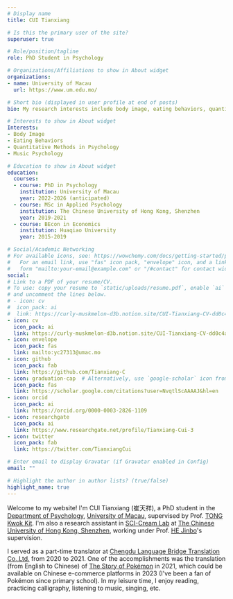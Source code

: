 ```yaml
---
# Display name
title: CUI Tianxiang

# Is this the primary user of the site?
superuser: true

# Role/position/tagline
role: PhD Student in Psychology

# Organizations/Affiliations to show in About widget
organizations:
- name: University of Macau
  url: https://www.um.edu.mo/

# Short bio (displayed in user profile at end of posts)
bio: My research interests include body image, eating behaviors, quantitative methods in psychology, and music psychology.

# Interests to show in About widget
Interests:
- Body Image
- Eating Behaviors
- Quantitative Methods in Psychology
- Music Psychology

# Education to show in About widget
education:
  courses:
  - course: PhD in Psychology
    institution: University of Macau
    year: 2022-2026 (anticipated)
  - course: MSc in Applied Psychology
    institution: The Chinese University of Hong Kong, Shenzhen
    year: 2019-2021
  - course: BEcon in Economics
    institution: Huaqiao University
    year: 2015-2019

# Social/Academic Networking
# For available icons, see: https://wowchemy.com/docs/getting-started/page-builder/#icons
#   For an email link, use "fas" icon pack, "envelope" icon, and a link in the
#   form "mailto:your-email@example.com" or "/#contact" for contact widget.
social:
# Link to a PDF of your resume/CV.
# To use: copy your resume to `static/uploads/resume.pdf`, enable `ai` icons in `params.toml`, 
# and uncomment the lines below.
# - icon: cv
#  icon_pack: ai
#  link: https://curly-muskmelon-d3b.notion.site/CUI-Tianxiang-CV-dd0c4a9545814cbca3f5e77483221cdf
- icon: cv
  icon_pack: ai
  link: https://curly-muskmelon-d3b.notion.site/CUI-Tianxiang-CV-dd0c4a9545814cbca3f5e77483221cdf
- icon: envelope
  icon_pack: fas
  link: mailto:yc27313@umac.mo
- icon: github
  icon_pack: fab
  link: https://github.com/Tianxiang-C
- icon: graduation-cap  # Alternatively, use `google-scholar` icon from `ai` icon pack
  icon_pack: fas
  link: https://scholar.google.com/citations?user=NvqtlScAAAAJ&hl=en
- icon: orcid
  icon_pack: ai
  link: https://orcid.org/0000-0003-2826-1109
- icon: researchgate
  icon_pack: ai
  link: https://www.researchgate.net/profile/Tianxiang-Cui-3
- icon: twitter
  icon_pack: fab
  link: https://twitter.com/TianxiangCui

# Enter email to display Gravatar (if Gravatar enabled in Config)
email: ""

# Highlight the author in author lists? (true/false)
highlight_name: true
---
```


Welcome to my website! I'm CUI Tianxiang (崔天祥), a PhD student in the [Department of Psychology](https://www.um.edu.mo/fss/psychology/), [University of Macau](https://www.um.edu.mo/), supervised by Prof. [TONG Kwok Kit](https://scholar.google.com/citations?user=DECUuZkAAAAJ&hl=en). I'm also a research assistant in [SCI-Cream Lab](https://sci-cream.netlify.app/) at [The Chinese University of Hong Kong, Shenzhen](https://www.cuhk.edu.cn/en), working under Prof. [HE Jinbo](https://scholar.google.com/citations?hl=zh-CN&user=16qDmvsAAAAJ&view_op=list_works)'s supervision. 

I served as a part-time translator at [Chengdu Language Bridge Translation Co.,Ltd.](https://www.lan-bridge.com/) from 2020 to 2021. One of the accomplishments was the translation (from English to Chinese) of [The Story of Pokémon](https://www.goodreads.com/en/book/show/58076959-the-story-of-pok-mon) in 2021, which could be available on Chinese e-commerce platforms in 2023 (I've been a fan of Pokémon since primary school). In my leisure time, I enjoy reading, practicing calligraphy, listening to music, singing, etc.
